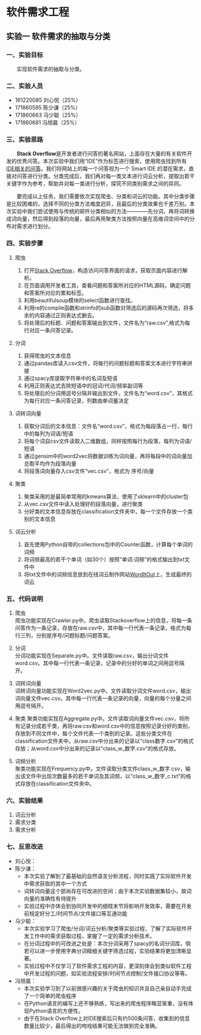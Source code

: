 # 软件需求工程
## 实验一 软件需求的抽取与分类

### 一、实验目标
&emsp;&emsp;实现软件需求的抽取与分类。

### 二、实验人员
* 161220085 刘心悦（25%）
* 171860595 陈少谦（25%）
* 171860663 马少聪（25%）
* 171860681 冯旭晨（25%）

### 三、实验思路 
&emsp;&emsp;**Stack Overflow**是开发者进行问答的著名网站，上面存在大量的有关软件开发的优秀问答。本次实验中我们用“IDE”作为标签进行搜索，使用爬虫找到所有[IDE相关的问答](https://stackoverflow.com/questions/tagged/ide)。我们将网站上的每一个问答视为一个 Smart IDE 的潜在需求，直接对问答进行分类。分类完成后，我们再对每一类文本进行词云分析，提取出若干关键字作为参考，帮助并对每一类进行分析，探究不同类别需求之间的异同。

&emsp;&emsp;要完成以上任务，我们需要依次实现爬虫、分类和词云的功能。其中分类步骤是比较困难的，选择不同的分类方法难度迥异，且最后的分类效果也千差万别。本次实验中我们尝试使用与传统的邮件分类相似的方法————先分词，再将词转换成词向量，然后得到段落的向量，最后再用聚类方法按照向量在高维词空间中的分布对需求进行划分。


### 四、实验步骤
1. 爬虫  
    1. 打开[Stack Overflow](https://stackoverflow.com/)，构造访问问答界面的请求，获取页面内容进行解析。
    2. 在页面调用开发者工具，查看问题和答案所对应的HTML源码，确定问题和答案所对应的累和标签。
    3. 利用beautifulsoup模块的select函数进行查找。
    4. 利用re的compile函数和strinfo的sub函数对筛选后的源码再次筛选，将多余的内容通过正则表达式删去。
    5. 将处理后的标题、问题和答案输出到文件，文件名为“raw.csv”,格式为每行对应一条问答记录。
2. 分词
    1. 获得爬虫的文本信息
    2. 通过pandas库读入csv文件，将每行的问题标题和答案文本进行字符串拼接
    3. 通过spacy库提取字符串中的名词及短语
    4. 利用正则表达式去除短语中的冠词/代词/频率副词等
    5. 将处理后的分词用逗号分隔并输出到文件，文件名为“word.csv”，其格式为每行对应一条问答记录，列数由单词量决定
3. 词转词向量
   1. 获取分词后的文本信息：文件名“word.csv”，格式为每段落占一行，每行中的每列为词语/短语
   2. 将每个词自csv文件读取入二维数组，同样按照每行为段落，每列为词语/短语
   3. 通过gensim中的word2vec将数据训练为词向量，再将每段中的词向量加总取平均作为段落向量
   4. 将段落词向量存入csv文件“vec.csv”，格式为 序号/向量

4. 聚类
   1. 聚类采用的是最简单常用的kmeans算法，使用了sklearn中的cluster包
   2. 从vec.csv文件中读入处理好的段落向量，进行聚类
   3. 分好类的文本信息存放在classification文件夹中，每一个文件存放一个类别的文本信息
5. 词云分析
   1. 首先使用Python自带的collections包中的Counter函数，计算每个单词的词频
   2. 将词频最高的若干个单词（如30个）按照“单词:词频”的格式输出到txt文件中
   3. 将txt文件中的词频信息放到在线词云制作网站[WordItOut](http://www.yyyweb.com/demo/inner-show/word-itout.html)上，生成最终的词云

### 五、代码说明
1. 爬虫  
    爬虫功能实现在Crawler.py中。爬虫读取Stackoverflow上的信息，将每一条问答作为一条记录，存放在raw.csv中，其中每一行代表一条记录，格式为每行三列，分别是序号/问题标题/问题答案。  

2. 分词  
    分词功能实现在Separate.py中。文件读取raw.csv，输出分词文件word.csv。其中每一行代表一条记录，记录中的分好的单词之间用逗号隔开。  

3. 词转词向量  
    词转词向量功能实现在Word2vec.py中。文件读取分词文件word.csv，输出词向量文件vec.csv。其中每一行代表一条记录的向量，向量的每个分量之间用逗号隔开。  

4. 聚类
    聚类功能实现在Aggregate.py中。文件读取词向量文件vec.csv，将所有记录分成若干类，再将raw.csv和word.csv中的信息按照记录分好的类别，存放到不同文件中，每个文件代表一个类别的记录。这些分类文件在classification文件夹中。从raw.csv中分出来的记录以“class数字.csv”的格式存放；从word.csv中分出来的记录以“class_w_数字.csv”的格式存放。
    
5. 词频分析  
    聚类功能实现在Frequency.py中。文件读取分类文件class_w_数字.csv，输出该文件中出现次数最多的若干单词及其词频，以“class_w_数字_c.txt”的格式存放在classification文件夹中。

### 六、实验结果
1. 词云分析
2. 需求分类
3. 需求分析

### 七、反思改进
* 刘心悦：
* 陈少谦：
    * 本次实验了解到了最基础的自然语言分析流程，同时实践了实际软件开发中需求获取的其中一个方式
    * 词转词向量这个部尚存在可改进的空间：由于本次实验数据集较小，故词向量的准确性有待提升
    * 实验过程中亦体会到协同开发中的细枝末节将影响开发效率，需要在开发前规定好分工/时间节点/文件接口等互通功能
* 马少聪：
    * 本次实验学习了爬虫/分词/词云分析/聚类等实验过程，了解了实际软件开发工作中的需求获取过程，掌握了一定的需求分析技术。
    * 在分词过程中的可改进之处是：本次分词采用了spacy的名词分词库，倘若可以进一步使用字典分词精细关键字筛选过程，实验结果将更加清晰显著。
    * 实验过程中不仅学习了软件需求工程的内容，更深刻体会到类似软件工程中开发过程的问题，如实验流程安排/时间节点控制/文件接口协议等等。
* 冯旭晨：
    * 本次实验学习到了以前很感兴趣的关于爬虫的知识并且自己亲自动手完成了一个简单的爬虫程序
	* 在Python语言的编写上还不够熟练，写出来的爬虫程序略显笨重，没有体现Python语言的方便性。
    * 由于在Stack Overflow上对IDE搜索后只有约500条问答，收集到的信息数量比较少，最后得出的吻戏结果可能无法做到完全准确。
